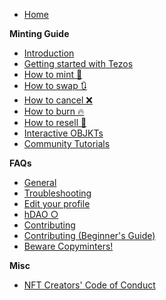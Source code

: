 * [Home](https://github.com/hicetnunc2000/hicetnunc/wiki)

**Minting Guide**
* [Introduction](https://github.com/hicetnunc2000/hicetnunc/wiki/Introduction)
* [Getting started with Tezos](https://github.com/hicetnunc2000/hicetnunc/wiki/Getting-Started-with-Tezos)
* [How to mint 🌿](https://github.com/hicetnunc2000/hicetnunc/wiki/How-to-mint-🌿)
* [How to swap 🔃](https://github.com/hicetnunc2000/hicetnunc/wiki/How-to-swap-🔃)
* [How to cancel ❌](https://github.com/hicetnunc2000/hicetnunc/wiki/How-to-cancel-❌)
* [How to burn 🔥](https://github.com/hicetnunc2000/hicetnunc/wiki/How-to-burn-🔥)
* [How to resell 🏪](https://github.com/hicetnunc2000/hicetnunc/wiki/How-to-resell-🏪)
* [Interactive OBJKTs](https://github.com/hicetnunc2000/hicetnunc/wiki/Interactive-OBJKTs)
* [Community Tutorials](https://github.com/hicetnunc2000/hicetnunc/wiki/Community-tutorials)

**FAQs**

* [General](https://github.com/hicetnunc2000/hicetnunc/wiki/General)
* [Troubleshooting](https://github.com/hicetnunc2000/hicetnunc/wiki/Troubleshooting)
* [Edit your profile](https://github.com/hicetnunc2000/hicetnunc/wiki/Edit-your-profile)
* [hDAO ○](https://github.com/hicetnunc2000/hicetnunc/wiki/hDAO)
* [Contributing](https://github.com/hicetnunc2000/hicetnunc/wiki/Contributing)
* [Contributing (Beginner's Guide)](https://github.com/hicetnunc2000/hicetnunc/wiki/Contributing-Beginners-Guide)
* [Beware Copyminters!](https://github.com/hicetnunc2000/hicetnunc/wiki/Beware-copyminters!)

**Misc**
* [NFT Creators' Code of Conduct](https://github.com/hicetnunc2000/hicetnunc/wiki/NFT-Creators-Code-of-Conduct)
